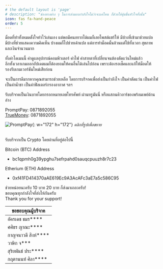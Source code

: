 ```yaml
---
# the default layout is 'page'
# description: "ช่องทางต่าง ๆ ในการส่งมอบกำลังใจไม่ว่าจะแค่ไหน ก็ช่วยให้ชุ่มชื่นหัวใจทั้งนั้น"
icon: fas fa-hand-peace
order: 5
---
```


ม็อดที่ทำทั้งหมดตั้งใจทำไว้เล่นเอง แต่พอมีคนอยากได้ผมก็เลยโพสต์แชร์ให้ มีบ้างที่เข้ามาช่วยแปล <br />
มีบ้างที่ช่วยแสดงความคิดเห็น บ้างผมก็ไปช่วยเค้าแปล แต่การทำม็อดนั้นล้วนแต่ใช้ทั้งเวลา สุขภาพ และเงินจำนวนมาก

ทั้งค่าโดเมนนี้ ค่าดูแลอุปกรณ์คอมพิวเตอร์ ค่าไฟ ค่าสายตาที่เปลี่ยนจนต้องตัดแว่นใหม่แล้ว <br />
อีกทั้งเวลาเกมออกอัปเดตผมก็ต้องยอมให้คนอื่นได้เล่นไปก่อน เพราะต้องรอเช็คและแก้ให้ม็อดให้รองรับเกมเวอร์ชันใหม่เสียก่อน

จะเป็นการดีมากหากคุณสามารถช่วยเหลือ โดยการบริจาคเพื่อส่งเป็นกำลังใจ เป็นค่าตัดแว่น เป็นค่าไฟ เป็นค่าน้ำชา เป็นค่าฟิลเตอร์กรองอากาศ ฯลฯ

รับบริจาคเป็นเงินบาทโดยกรอกหมายเลขโทรศัพท์ ผ่านทรูมันนี่ หรือแสกนคิวอาร์ของพร้อมเพย์ด้านล่าง

PromptPay: 0871892055 <br />
[TrueMoney](https://tmn.app.link/4Z175xg9BMb): 0871892055

![PromptPay](https://assets.naruebet.dev/img/PromptPay-14.webp){: w="172" h="172"}
_คลิกที่รูปเพื่อขยาย_

<br />
รับบริจากเป็น Crypto โดยผ่านที่อยู่ต่อไปนี้ <br />

Bitcoin (BTC) Address

- bc1qpmh0g39ypghu7sefrpahd0sauqcpuuzh8r7c23

Etherium (ETH) Address

- 0xf41FD414370aAE619Ec9A3AcAFc3aE7a5c586C95

ช่วยหน่อยนะครับ 10 บาท 20 บาท ก็ส่งมาเถอะครับ! <br />
ขอบคุณทุกกำลังใจที่ส่งให้กันครับ <br />
Thank you for your support!

| ขอขอบคุณผู้บริจาค      |
| ---------------------- |
| อัครเดช ชมร\*\*\*\*    |
| ศศิธร ญาณะ\*\*\*\*     |
| กาญจนาวดี สิงห์\*\*\*\* |
| วาษิก จ\*\*\* |
| สุริยพันธ์ ประ\*\*\*\* |
| กฤตานนท์ ศิลา\*\*\*\* |
